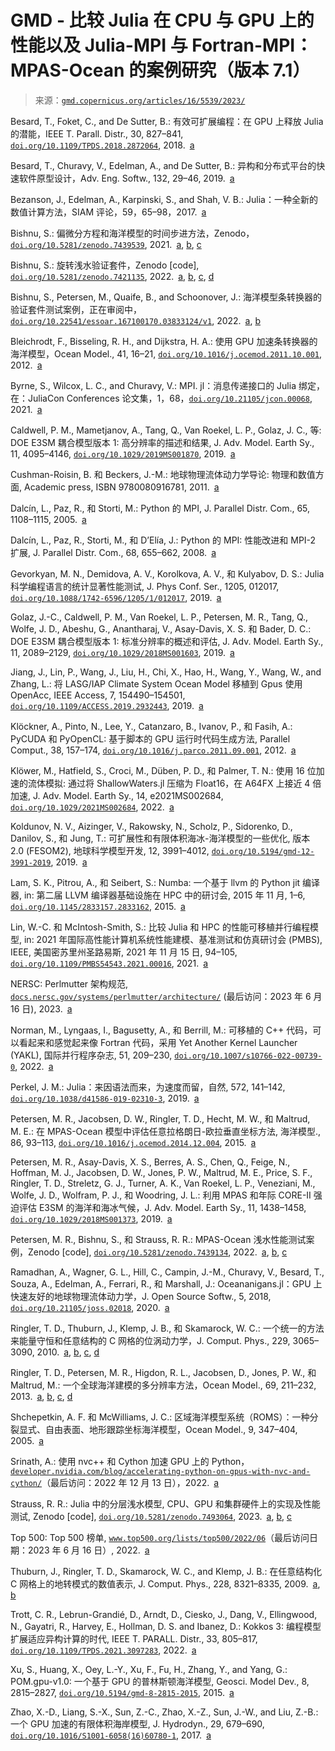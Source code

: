 <!--yml

category: 未分类

date: 2024-05-27 14:31:11

-->

# GMD - 比较 Julia 在 CPU 与 GPU 上的性能以及 Julia-MPI 与 Fortran-MPI：MPAS-Ocean 的案例研究（版本 7.1）

> 来源：[`gmd.copernicus.org/articles/16/5539/2023/`](https://gmd.copernicus.org/articles/16/5539/2023/)

Besard, T., Foket, C., and De Sutter, B.: 有效可扩展编程：在 GPU 上释放 Julia 的潜能，IEEE T. Parall. Distr., 30, 827–841, [`doi.org/10.1109/TPDS.2018.2872064`](https://doi.org/10.1109/TPDS.2018.2872064), 2018. [a](https://gmd.copernicus.org/articles/16/5539/2023/#xref_paren.19)

Besard, T., Churavy, V., Edelman, A., and De Sutter, B.: 异构和分布式平台的快速软件原型设计，Adv. Eng. Softw., 132, 29–46, 2019. [a](https://gmd.copernicus.org/articles/16/5539/2023/#xref_paren.19)

Bezanson, J., Edelman, A., Karpinski, S., and Shah, V. B.: Julia：一种全新的数值计算方法，SIAM 评论，59，65–98，2017. [a](https://gmd.copernicus.org/articles/16/5539/2023/#xref_paren.11)

Bishnu, S.: 偏微分方程和海洋模型的时间步进方法，Zenodo，[`doi.org/10.5281/zenodo.7439539`](https://doi.org/10.5281/zenodo.7439539), 2021. [a](https://gmd.copernicus.org/articles/16/5539/2023/#xref_text.29), [b](https://gmd.copernicus.org/articles/16/5539/2023/#xref_text.38), [c](https://gmd.copernicus.org/articles/16/5539/2023/#xref_paren.39)

Bishnu, S.: 旋转浅水验证套件，Zenodo [code], [`doi.org/10.5281/zenodo.7421135`](https://doi.org/10.5281/zenodo.7421135), 2022. [a](https://gmd.copernicus.org/articles/16/5539/2023/#xref_paren.26), [b](https://gmd.copernicus.org/articles/16/5539/2023/#xref_paren.42), [c](https://gmd.copernicus.org/articles/16/5539/2023/#xref_paren.45), [d](https://gmd.copernicus.org/articles/16/5539/2023/#xref_paren.46)

Bishnu, S., Petersen, M., Quaife, B., and Schoonover, J.: 海洋模型条转换器的验证套件测试案例，正在审阅中，[`doi.org/10.22541/essoar.167100170.03833124/v1`](https://doi.org/10.22541/essoar.167100170.03833124/v1), 2022. [a](https://gmd.copernicus.org/articles/16/5539/2023/#xref_text.28), [b](https://gmd.copernicus.org/articles/16/5539/2023/#xref_text.37)

Bleichrodt, F., Bisseling, R. H., and Dijkstra, H. A.: 使用 GPU 加速条转换器的海洋模型，Ocean Model., 41, 16–21, [`doi.org/10.1016/j.ocemod.2011.10.001`](https://doi.org/10.1016/j.ocemod.2011.10.001), 2012. [a](https://gmd.copernicus.org/articles/16/5539/2023/#xref_paren.4)

Byrne, S., Wilcox, L. C., and Churavy, V.: MPI. jl：消息传递接口的 Julia 绑定，在：JuliaCon Conferences 论文集，1，68，[`doi.org/10.21105/jcon.00068`](https://doi.org/10.21105/jcon.00068), 2021. [a](https://gmd.copernicus.org/articles/16/5539/2023/#xref_paren.20)

Caldwell, P. M., Mametjanov, A., Tang, Q., Van Roekel, L. P., Golaz, J. C., 等: DOE E3SM 耦合模型版本 1: 高分辨率的描述和结果, J. Adv. Model. Earth Sy., 11, 4095–4146, [`doi.org/10.1029/2019MS001870`](https://doi.org/10.1029/2019MS001870), 2019. [a](https://gmd.copernicus.org/articles/16/5539/2023/#xref_paren.25)

Cushman-Roisin, B. 和 Beckers, J.-M.: 地球物理流体动力学导论: 物理和数值方面, Academic press, ISBN 9780080916781, 2011. [a](https://gmd.copernicus.org/articles/16/5539/2023/#xref_paren.12)

Dalcín, L., Paz, R., 和 Storti, M.: Python 的 MPI, J. Parallel Distr. Com., 65, 1108–1115, 2005. [a](https://gmd.copernicus.org/articles/16/5539/2023/#xref_paren.32)

Dalcín, L., Paz, R., Storti, M., 和 D’Elía, J.: Python 的 MPI: 性能改进和 MPI-2 扩展, J. Parallel Distr. Com., 68, 655–662, 2008. [a](https://gmd.copernicus.org/articles/16/5539/2023/#xref_paren.32)

Gevorkyan, M. N., Demidova, A. V., Korolkova, A. V., 和 Kulyabov, D. S.: Julia 科学编程语言的统计显著性能测试, J. Phys Conf. Ser., 1205, 012017, [`doi.org/10.1088/1742-6596/1205/1/012017`](https://doi.org/10.1088/1742-6596/1205/1/012017), 2019. [a](https://gmd.copernicus.org/articles/16/5539/2023/#xref_paren.2)

Golaz, J.-C., Caldwell, P. M., Van Roekel, L. P., Petersen, M. R., Tang, Q., Wolfe, J. D., Abeshu, G., Anantharaj, V., Asay-Davis, X. S. 和 Bader, D. C.: DOE E3SM 耦合模型版本 1: 标准分辨率的概述和评估, J. Adv. Model. Earth Sy., 11, 2089–2129, [`doi.org/10.1029/2018MS001603`](https://doi.org/10.1029/2018MS001603), 2019. [a](https://gmd.copernicus.org/articles/16/5539/2023/#xref_altparen.22)

Jiang, J., Lin, P., Wang, J., Liu, H., Chi, X., Hao, H., Wang, Y., Wang, W., and Zhang, L.: 将 LASG/IAP Climate System Ocean Model 移植到 Gpus 使用 OpenAcc, IEEE Access, 7, 154490–154501, [`doi.org/10.1109/ACCESS.2019.2932443`](https://doi.org/10.1109/ACCESS.2019.2932443), 2019. [a](https://gmd.copernicus.org/articles/16/5539/2023/#xref_paren.5)

Klöckner, A., Pinto, N., Lee, Y., Catanzaro, B., Ivanov, P., 和 Fasih, A.: PyCUDA 和 PyOpenCL: 基于脚本的 GPU 运行时代码生成方法, Parallel Comput., 38, 157–174, [`doi.org/10.1016/j.parco.2011.09.001`](https://doi.org/10.1016/j.parco.2011.09.001), 2012. [a](https://gmd.copernicus.org/articles/16/5539/2023/#xref_paren.31)

Klöwer, M., Hatfield, S., Croci, M., Düben, P. D., 和 Palmer, T. N.: 使用 16 位加速的流体模拟: 通过将 ShallowWaters.jl 压缩为 Float16，在 A64FX 上接近 4 倍加速, J. Adv. Model. Earth Sy., 14, e2021MS002684, [`doi.org/10.1029/2021MS002684`](https://doi.org/10.1029/2021MS002684), 2022. [a](https://gmd.copernicus.org/articles/16/5539/2023/#xref_paren.9)

Koldunov, N. V., Aizinger, V., Rakowsky, N., Scholz, P., Sidorenko, D., Danilov, S., 和 Jung, T.: 可扩展性和有限体积海冰-海洋模型的一些优化, 版本 2.0 (FESOM2), 地球科学模型开发, 12, 3991–4012, [`doi.org/10.5194/gmd-12-3991-2019`](https://doi.org/10.5194/gmd-12-3991-2019), 2019. [a](https://gmd.copernicus.org/articles/16/5539/2023/#xref_altparen.40)

Lam, S. K., Pitrou, A., 和 Seibert, S.: Numba: 一个基于 llvm 的 Python jit 编译器, in: 第二届 LLVM 编译器基础设施在 HPC 中的研讨会, 2015 年 11 月, 1–6, [`doi.org/10.1145/2833157.2833162`](https://doi.org/10.1145/2833157.2833162), 2015. [a](https://gmd.copernicus.org/articles/16/5539/2023/#xref_paren.30)

Lin, W.-C. 和 McIntosh-Smith, S.: 比较 Julia 和 HPC 的性能可移植并行编程模型, in: 2021 年国际高性能计算机系统性能建模、基准测试和仿真研讨会 (PMBS), IEEE, 美国密苏里州圣路易斯, 2021 年 11 月 15 日, 94–105, [`doi.org/10.1109/PMBS54543.2021.00016`](https://doi.org/10.1109/PMBS54543.2021.00016), 2021. [a](https://gmd.copernicus.org/articles/16/5539/2023/#xref_paren.2)

NERSC: Perlmutter 架构规范, [`docs.nersc.gov/systems/perlmutter/architecture/`](https://docs.nersc.gov/systems/perlmutter/architecture/) (最后访问：2023 年 6 月 16 日), 2023. [a](https://gmd.copernicus.org/articles/16/5539/2023/#xref_paren.35)

Norman, M., Lyngaas, I., Bagusetty, A., 和 Berrill, M.: 可移植的 C++ 代码，可以看起来和感觉起来像 Fortran 代码，采用 Yet Another Kernel Launcher (YAKL), 国际并行程序杂志, 51, 209–230, [`doi.org/10.1007/s10766-022-00739-0`](https://doi.org/10.1007/s10766-022-00739-0), 2022. [a](https://gmd.copernicus.org/articles/16/5539/2023/#xref_paren.7)

Perkel, J. M.: Julia：来因语法而来，为速度而留，自然, 572, 141–142, [`doi.org/10.1038/d41586-019-02310-3`](https://doi.org/10.1038/d41586-019-02310-3), 2019. [a](https://gmd.copernicus.org/articles/16/5539/2023/#xref_paren.1)

Petersen, M. R., Jacobsen, D. W., Ringler, T. D., Hecht, M. W., 和 Maltrud, M. E.: 在 MPAS-Ocean 模型中评估任意拉格朗日-欧拉垂直坐标方法, 海洋模型., 86, 93–113, [`doi.org/10.1016/j.ocemod.2014.12.004`](https://doi.org/10.1016/j.ocemod.2014.12.004), 2015. [a](https://gmd.copernicus.org/articles/16/5539/2023/#xref_paren.21)

Petersen, M. R., Asay-Davis, X. S., Berres, A. S., Chen, Q., Feige, N., Hoffman, M. J., Jacobsen, D. W., Jones, P. W., Maltrud, M. E., Price, S. F., Ringler, T. D., Streletz, G. J., Turner, A. K., Van Roekel, L. P., Veneziani, M., Wolfe, J. D., Wolfram, P. J., 和 Woodring, J. L.: 利用 MPAS 和年际 CORE-II 强迫评估 E3SM 的海洋和海冰气候，J. Adv. Model. Earth Sy., 11, 1438–1458, [`doi.org/10.1029/2018MS001373`](https://doi.org/10.1029/2018MS001373), 2019. [a](https://gmd.copernicus.org/articles/16/5539/2023/#xref_altparen.22)

Petersen, M. R., Bishnu, S., 和 Strauss, R. R.: MPAS-Ocean 浅水性能测试案例，Zenodo [code], [`doi.org/10.5281/zenodo.7439134`](https://doi.org/10.5281/zenodo.7439134), 2022. [a](https://gmd.copernicus.org/articles/16/5539/2023/#xref_paren.23), [b](https://gmd.copernicus.org/articles/16/5539/2023/#xref_paren.43), [c](https://gmd.copernicus.org/articles/16/5539/2023/#xref_paren.44)

Ramadhan, A., Wagner, G. L., Hill, C., Campin, J.-M., Churavy, V., Besard, T., Souza, A., Edelman, A., Ferrari, R., 和 Marshall, J.: Oceananigans.jl：GPU 上快速友好的地球物理流体动力学，J. Open Source Softw., 5, 2018, [`doi.org/10.21105/joss.02018`](https://doi.org/10.21105/joss.02018), 2020. [a](https://gmd.copernicus.org/articles/16/5539/2023/#xref_paren.8)

Ringler, T. D., Thuburn, J., Klemp, J. B., 和 Skamarock, W. C.: 一个统一的方法来能量守恒和任意结构的 C 网格的位涡动力学，J. Comput. Phys., 229, 3065–3090, 2010. [a](https://gmd.copernicus.org/articles/16/5539/2023/#xref_text.13), [b](https://gmd.copernicus.org/articles/16/5539/2023/#xref_text.15), [c](https://gmd.copernicus.org/articles/16/5539/2023/#xref_text.17), [d](https://gmd.copernicus.org/articles/16/5539/2023/#xref_text.36)

Ringler, T. D., Petersen, M. R., Higdon, R. L., Jacobsen, D., Jones, P. W., 和 Maltrud, M.: 一个全球海洋建模的多分辨率方法，Ocean Model., 69, 211–232, 2013. [a](https://gmd.copernicus.org/articles/16/5539/2023/#xref_paren.3), [b](https://gmd.copernicus.org/articles/16/5539/2023/#xref_paren.10), [c](https://gmd.copernicus.org/articles/16/5539/2023/#xref_paren.21), [d](https://gmd.copernicus.org/articles/16/5539/2023/#xref_paren.24)

Shchepetkin, A. F. 和 McWilliams, J. C.: 区域海洋模型系统（ROMS）：一种分裂显式、自由表面、地形跟踪坐标海洋模型，Ocean Model., 9, 347–404, 2005. [a](https://gmd.copernicus.org/articles/16/5539/2023/#xref_text.27)

Srinath, A.: 使用 nvc++ 和 Cython 加速 GPU 上的 Python，[`developer.nvidia.com/blog/accelerating-python-on-gpus-with-nvc-and-cython/`](https://developer.nvidia.com/blog/accelerating-python-on-gpus-with-nvc-and-cython/)（最后访问：2022 年 12 月 13 日），2022. [a](https://gmd.copernicus.org/articles/16/5539/2023/#xref_paren.33)

Strauss, R. R.: Julia 中的分层浅水模型, CPU、GPU 和集群硬件上的实现及性能测试, Zenodo [code], [`doi.org/10.5281/zenodo.7493064`](https://doi.org/10.5281/zenodo.7493064), 2023. [a](https://gmd.copernicus.org/articles/16/5539/2023/#xref_paren.18), [b](https://gmd.copernicus.org/articles/16/5539/2023/#xref_paren.41), [c](https://gmd.copernicus.org/articles/16/5539/2023/#xref_paren.47)

Top 500: Top 500 榜单, [`www.top500.org/lists/top500/2022/06`](https://www.top500.org/lists/top500/2022/06)（最后访问日期：2023 年 6 月 16 日）, 2022. [a](https://gmd.copernicus.org/articles/16/5539/2023/#xref_paren.34)

Thuburn, J., Ringler, T. D., Skamarock, W. C., and Klemp, J. B.: 在任意结构化 C 网格上的地转模式的数值表示, J. Comput. Phys., 228, 8321–8335, 2009. [a](https://gmd.copernicus.org/articles/16/5539/2023/#xref_text.14), [b](https://gmd.copernicus.org/articles/16/5539/2023/#xref_text.16)

Trott, C. R., Lebrun-Grandié, D., Arndt, D., Ciesko, J., Dang, V., Ellingwood, N., Gayatri, R., Harvey, E., Hollman, D. S. and Ibanez, D.: Kokkos 3: 编程模型扩展适应异构计算的时代, IEEE T. PARALL. Distr., 33, 805–817, [`doi.org/10.1109/TPDS.2021.3097283`](https://doi.org/10.1109/TPDS.2021.3097283), 2022. [a](https://gmd.copernicus.org/articles/16/5539/2023/#xref_paren.6)

Xu, S., Huang, X., Oey, L.-Y., Xu, F., Fu, H., Zhang, Y., and Yang, G.: POM.gpu-v1.0: 一个基于 GPU 的普林斯顿海洋模型, Geosci. Model Dev., 8, 2815–2827, [`doi.org/10.5194/gmd-8-2815-2015`](https://doi.org/10.5194/gmd-8-2815-2015), 2015. [a](https://gmd.copernicus.org/articles/16/5539/2023/#xref_paren.4)

Zhao, X.-D., Liang, S.-X., Sun, Z.-C., Zhao, X.-Z., Sun, J.-W., and Liu, Z.-B.: 一个 GPU 加速的有限体积海岸模型, J. Hydrodyn., 29, 679–690, [`doi.org/10.1016/S1001-6058(16)60780-1`](https://doi.org/10.1016/S1001-6058(16)60780-1), 2017. [a](https://gmd.copernicus.org/articles/16/5539/2023/#xref_paren.4)
